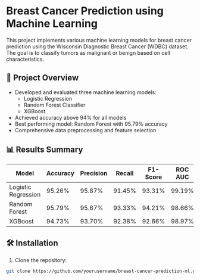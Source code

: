 # Breast Cancer Prediction using Machine Learning

This project implements various machine learning models for breast cancer prediction using the Wisconsin Diagnostic Breast Cancer (WDBC) dataset. The goal is to classify tumors as malignant or benign based on cell characteristics.

## 📌 Project Overview

- Developed and evaluated three machine learning models:
  - Logistic Regression
  - Random Forest Classifier
  - XGBoost
- Achieved accuracy above 94% for all models
- Best performing model: Random Forest with 95.79% accuracy
- Comprehensive data preprocessing and feature selection

## 📊 Results Summary

| Model               | Accuracy | Precision | Recall | F1-Score | ROC AUC |
|---------------------|----------|-----------|--------|----------|---------|
| Logistic Regression | 95.26%   | 95.87%    | 91.45% | 93.31%   | 99.19%  |
| Random Forest       | 95.79%   | 95.67%    | 93.33% | 94.21%   | 98.66%  |
| XGBoost             | 94.73%   | 93.70%    | 92.38% | 92.66%   | 98.97%  |

## 🛠️ Installation

1. Clone the repository:
```bash
git clone https://github.com/yourusername/breast-cancer-prediction-ml.git
